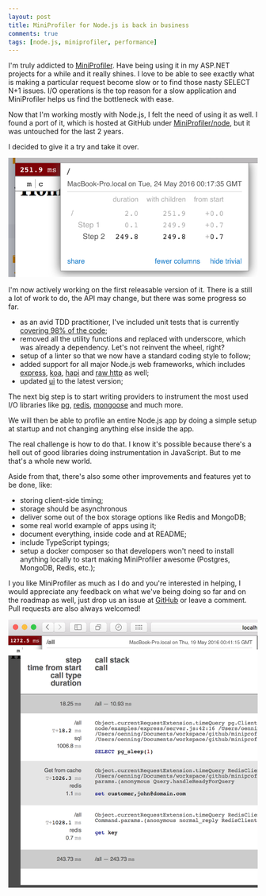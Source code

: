 ```yaml
---
layout: post
title: MiniProfiler for Node.js is back in business
comments: true
tags: [node.js, miniprofiler, performance]
---
```


I'm truly addicted to [MiniProfiler](http://miniprofiler.com). Have being using it in my ASP.NET projects for a while and it really shines. I love to be able to see exactly what is making a particular request become slow or to find those nasty SELECT N+1 issues. I/O operations is the top reason for a slow application and MiniProfiler helps us find the bottleneck with ease.

Now that I'm working mostly with Node.js, I felt the need of using it as well. I found a port of it, which is hosted at GitHub under [MiniProfiler/node](http://github.com/miniprofiler/node), but it was untouched for the last 2 years.

I decided to give it a try and take it over.

![](/public/images/2016/05/28/miniprofiler-1.png)

I'm now actively working on the first releasable version of it. There is a still a lot of work to do, the API may change, but there was some progress so far.

- as an avid TDD practitioner, I've included unit tests that is currently [covering 98% of the code](https://coveralls.io/github/MiniProfiler/node);
- removed all the utility functions and replaced with underscore, which was already a dependency. Let's not reinvent the wheel, right?
- setup of a linter so that we now have a standard coding style to follow;
- added support for all major Node.js web frameworks, which includes [express](http://expressjs.com), [koa](http://koajs.com), [hapi](http://hapijs.com) and [raw http](https://nodejs.org/api/http.html) as well;
- updated [ui](http://github.com/miniprofiler/ui) to the latest version;

The next big step is to start writing providers to instrument the most used I/O libraries like [pg](https://www.npmjs.com/package/pg), [redis](https://www.npmjs.com/package/redis), [mongoose](https://www.npmjs.com/package/mongoose) and much more.

We will then be able to profile an entire Node.js app by doing a simple setup at startup and not changing anything else inside the app.

The real challenge is how to do that. I know it's possible because there's a hell out of good libraries doing instrumentation in JavaScript. But to me that's a whole new world.

Aside from that, there's also some other improvements and features yet to be done, like:

- storing client-side timing;
- storage should be asynchronous
- deliver some out of the box storage options like Redis and MongoDB;
- some real world example of apps using it;
- document everything, inside code and at README;
- include TypeScript typings;
- setup a docker composer so that developers won't need to install anything locally to start making MiniProfiler awesome (Postgres, MongoDB, Redis, etc.);

I you like MiniProfiler as much as I do and you're interested in helping, I would appreciate any feedback on what we've being doing so far and on the roadmap as well, just drop us an issue at [GitHub](https://github.com/miniprofiler/node/issues) or leave a comment. Pull requests are also always welcomed!


![](/public/images/2016/05/28/miniprofiler-2.png)